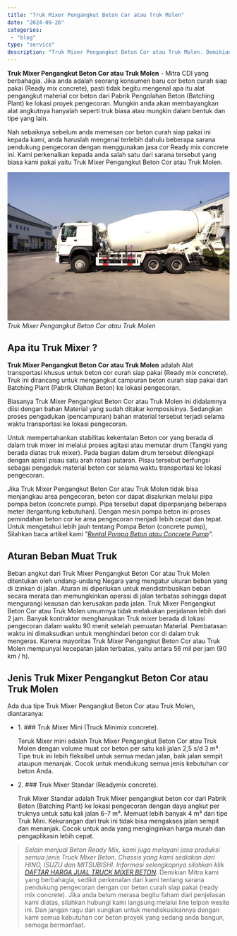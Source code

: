 ```yaml
---
title: "Truk Mixer Pengangkut Beton Cor atau Truk Molen"
date: "2024-09-26"
categories:
 - "blog"
type: "service"
description: "Truk Mixer Pengangkut Beton Cor atau Truk Molen. Demikian Mitra kami yang berbahagia, sedikit perkenalan dari kami tentang sarana pendukung pengecoran dengan..."
---
```


**Truk Mixer Pengangkut Beton Cor atau Truk Molen** - Mitra CDI yang berbahagia. Jika anda adalah seorang konsumen baru cor beton curah siap pakai (Ready mix concrete), pasti tidak begitu mengenal apa itu alat pengangkut material cor beton dari Pabrik Pengolahan Beton (Batching Plant) ke lokasi proyek pengecoran. Mungkin anda akan membayangkan alat angkutnya hanyalah seperti truk biasa atau mungkin dalam bentuk dan tipe yang lain.

Nah sebaiknya sebelum anda memesan cor beton curah siap pakai ini kepada kami, anda haruslah mengenal terlebih dahulu beberapa sarana pendukung pengecoran dengan menggunakan jasa cor Ready mix concrete ini. Kami perkenalkan kepada anda salah satu dari sarana tersebut yang biasa kami pakai yaitu Truk Mixer Pengangkut Beton Cor atau Truk Molen.

![Truk Mixer Pengangkut Beton Cor atau Truk Molen](/images/blog/standard-B-0.jpg)
*Truk Mixer Pengangkut Beton Cor atau Truk Molen*

 ## Apa itu Truk Mixer ?

**Truk Mixer Pengangkut Beton Cor atau Truk Molen** adalah Alat transportasi khusus untuk beton cor curah siap pakai (Ready mix concrete). Truk ini dirancang untuk mengangkut campuran beton curah siap pakai dari Batching Plant (Pabrik Olahan Beton) ke lokasi pengecoran.

Biasanya Truk Mixer Pengangkut Beton Cor atau Truk Molen ini didalamnya diisi dengan bahan Material yang sudah ditakar komposisinya. Sedangkan proses pengadukan (pencampuran) bahan material tersebut terjadi selama waktu transportasi ke lokasi pengecoran.

Untuk mempertahankan stabilitas kekentalan Beton cor yang berada di dalam truk mixer ini melalui proses agitasi atau memutar drum (Tangki yang berada diatas truk mixer). Pada bagian dalam drum tersebut dilengkapi dengan spiral pisau satu arah rotasi putaran. Pisau tersebut berfungsi sebagai pengaduk material beton cor selama waktu transportasi ke lokasi pengecoran.

Jika Truk Mixer Pengangkut Beton Cor atau Truk Molen tidak bisa menjangkau area pengecoran, beton cor dapat disalurkan melalui pipa pompa beton (concrete pump). Pipa tersebut dapat diperpanjang beberapa meter (tergantung kebutuhan). Dengan mesin pompa beton ini proses pemindahan beton cor ke area pengecoran menjadi lebih cepat dan tepat. Untuk mengetahui lebih jauh tentang Pompa Beton (concrete pump), Silahkan baca artikel kami _"[Rental Pompa Beton atau Concrete Pump](/blog/rental-pompa-beton-atau-concrete-pump "Rental Pompa Beton atau Concrete Pump")"_.

 ## Aturan Beban Muat Truk

Beban angkut dari Truk Mixer Pengangkut Beton Cor atau Truk Molen  ditentukan oleh undang-undang Negara yang mengatur ukuran beban yang di izinkan di jalan. Aturan ini diperlukan untuk mendistribusikan beban secara merata dan memungkinkan operasi di jalan terbatas sehingga dapat mengurangi keausan dan kerusakan pada jalan. Truk Mixer Pengangkut Beton Cor atau Truk Molen umumnya tidak melakukan perjalanan lebih dari 2 jam. Banyak kontraktor mengharuskan Truk mixer berada di lokasi pengecoran dalam waktu 90 menit setelah pemuatan Material. Pembatasan waktu ini dimaksudkan untuk menghindari beton cor di dalam truk mengeras. Karena mayoritas Truk Mixer Pengangkut Beton Cor atau Truk Molen mempunyai kecepatan jalan terbatas, yaitu antara 56 mil per jam (90 km / h).

 ## Jenis Truk Mixer Pengangkut Beton Cor atau Truk Molen

Ada dua tipe Truk Mixer Pengangkut Beton Cor atau Truk Molen, diantaranya:

- 1\. ### Truk Mixer Mini (Truck Minimix concrete).

    Teruk Mixer mini adalah Truk Mixer Pengangkut Beton Cor atau Truk Molen dengan volume muat cor beton per satu kali jalan 2,5 s/d 3 m³. Tipe truk ini lebih fleksibel untuk semua medan jalan, baik jalan sempit ataupun menanjak. Cocok untuk mendukung semua jenis kebutuhan cor beton Anda.
- 2\. ### Truk Mixer Standar (Readymix concrete).

    Truk Mixer Standar adalah Truk Mixer pengangkut beton cor dari Pabrik Beton (Batching Plant) ke lokasi pengecoran dengan daya angkut per truknya untuk satu kali jalan 6-7 m³. Memuat lebih banyak 4 m³ dari tipe Truk Mini. Kekurangan dari truk ini tidak bisa mengakses jalan sempit dan menanjak. Cocok untuk anda yang menginginkan harga murah dan pengaplikasin lebih cepat.

> _Selain menjual Beton Ready Mix, kami juga melayani jasa produksi semua jenis Truck Mixer Beton. Chassis yang kami sediakan dari HINO, ISUZU dan MITSUBISHI. Informasi selengkapnya silahkan klik [DAFTAR HARGA JUAL TRUCK MIXER BETON](/page/harga-jual-truk-mixer-beton-hino-isuzu-mitsubishi)._
Demikian Mitra kami yang berbahagia, sedikit perkenalan dari kami tentang sarana pendukung pengecoran dengan cor beton curah siap pakai (ready mix concrete). Jika anda belum merasa begitu faham dari penjelasan kami diatas, silahkan hubungi kami langsung melalui line telpon wesite ini. Dan jangan ragu dan sungkan untuk mendiskusikannya dengan kami semua kebutuhan cor beton proyek yang sedang anda bangun, semoga bermanfaat.


